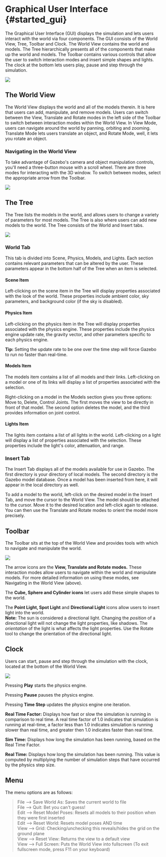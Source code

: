 Graphical User Interface {#started_gui}
======================
The Graphical User Interface (GUI) displays the simulation and lets users interact with the world via four components.  The GUI consists of the World View, Tree, Toolbar and Clock. The World View contains the world and models. The Tree hierarchically presents all of the components that make up the world and models. The Toolbar contains various controls that allow the user to switch interaction modes and insert simple shapes and lights. The clock at the bottom lets users play, pause and step through the simulation.

![](GUIwithLabels.png)


## The World View
The World View displays the world and all of the models therein. It is here that users can add, manipulate, and remove models. Users can switch between the View, Translate and Rotate modes in the left side of the Toolbar to switch between interaction modes within the World View. In View Mode, users can navigate around the world by panning, orbiting and zooming. Translate Mode lets users translate an object, and Rotate Mode, well, it lets you rotate an object. 

<!-- When an object is selected in the World View (by left-clicking in View Mode, or left-pressing in Translate or Rotate Modes), it is outlined in white. -->  

### Navigating in the World View
To take advantage of Gazebo's camera and object manipulation controls, you'll need a three-button mouse with a scroll wheel. There are three modes for interacting with the 3D window. To switch between modes, select the appropriate arrow from the Toolbar.

![](GUIMouseControls.png)


## The Tree
The Tree lists the models in the world, and allows users to change a variety of parameters for most models. The Tree is also where users can add new models to the world. The Tree consists of the World and Insert tabs. 

![](TreeTabs.png)

### World Tab
This tab is divided into Scene, Physics, Models, and Lights. Each section contains relevant parameters that can be altered by the user. These parameters appear in the bottom half of the Tree when an item is selected. 

#### Scene Item

Left-clicking on the scene item in the Tree will display properties associated with the look of the world. These properties include ambient color, sky parameters, and background color (if the sky is disabled).

#### Physics Item

Left-clicking on the physics item in the Tree will display properties associated with the physics engine. These properties include the physics engine update rate, the gravity vector, and other parameters specific to each physics engine.

**Tip:** Setting the update rate to be one over the time step will force Gazebo to run no faster than real-time.

#### Models Item

The models item contains a list of all models and their links. Left-clicking on a model or one of its links will display a list of properties associated with the selection.

Right-clicking on a model in the Models section gives you three options: Move to, Delete, Control Joints. The first moves the view to be directly in front of that model. The second option deletes the model, and the third provides information on joint control.

#### Lights Item

The lights item contains a list of all lights in the world. Left-clicking
on a light will display a list of properties associated with the selection.
These properties include the light's color, attenuation, and range.


### Insert Tab
The Insert Tab displays all of the models available for use in Gazebo. The first directory is your directory of local models. The second directory is the Gazebo model database. Once a model has been inserted from here, it will appear in the local directory as well.

To add a model to the world, left-click on the desired model in the Insert Tab, and move the cursor to the World View. The model should be attached to the cursor. Move it to the desired location and left-click again to release. You can then use the Translate and Rotate modes to orient the model more precisely.  


## Toolbar
The Toolbar sits at the top of the World View and provides tools with which to navigate and manipulate the world. 

![](Toolbar.png)

The arrow icons are the **View, Translate and Rotate modes.** These interaction modes allow users to navigate within the world and manipulate models. For more detailed information on using these modes, see Navigating in the World View (above). 

The **Cube, Sphere and Cylinder icons** let users add these simple shapes to the world. 

The **Point Light, Spot Light** and **Directional Light** icons allow users to insert light into the world. 
<br> **Note:** The sun is considered a directional light. Changing the *position* of a directional light will not change the light properties, like shadows. The *orientation* of the light is what affects the light properties. Use the Rotate tool to change the orientation of the directional light. 


## Clock
Users can start, pause and step through the simulation with the clock, located at the bottom of the World View. 

![](Clock.png)

Pressing **Play** starts the physics engine.

Pressing **Pause** pauses the physics engine. 

Pressing **Time Step** updates the physics engine one iteration. 

**Real Time Factor:** Displays how fast or slow the simulation is running in comparison to real time. A real time factor of 1.0 indicates that simulation is running at real-time, a factor less than 1.0 indicates simulation is running slower than real time, and greater then 1.0 indicates faster than real time.

**Sim Time:** Displays how long the simulation has been running, based on the Real Time Factor.

**Real Time:** Displays how long the simulation has been running. This value is computed by multiplying the number of simulation steps that have occurred by the physics step size.


## Menu

The menu options are as follows:

> File --> Save World As: Saves the current world to file<br/>
> File --> Quit: Bet you can't guess!<br/>
> Edit --> Reset Model Poses: Resets all models to their position when they were first inserted<br/>
> Edit --> Reset World: Resets model poses AND time<br/>
> View --> Grid: Checking/unchecking this reveals/hides the grid on the ground plane<br/>
> View --> Reset View: Returns the view to a default view <br/>
> View --> Full Screen: Puts the World View into fullscreen (To exit fullscreen mode, press F11 on your keyboard)<br/>

<!-- View Orbit View Control: Put mouse camera control into the default orbit mode<br/> -->
<!--Mention Snap to Grid -->



<!-- **Coming in a future release…** 

The Text Editor

The Console/Debug Window -->





